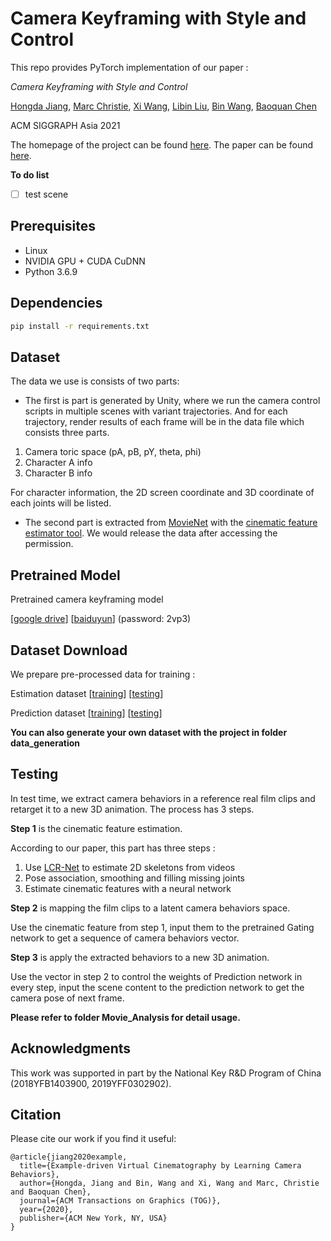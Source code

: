 # Camera Keyframing with Style and Control

This repo provides PyTorch implementation of our paper :

*Camera Keyframing with Style and Control*

[Hongda Jiang](https://jianghd1996.github.io/), [Marc Christie](http://people.irisa.fr/Marc.Christie/), [Xi Wang](https://triocrossing.github.io/), [Libin Liu](http://libliu.info/), [Bin Wang](https://sites.google.com/view/wangbin/), [Baoquan Chen](https://cfcs.pku.edu.cn/baoquan/)

ACM SIGGRAPH Asia 2021



The homepage of the project can be found [here](https://jianghd1996.github.io/publication/siga_2021/). The paper can be found [here](https://jianghd1996.github.io/publication/siga_2021/SIGA_2021.pdf).



**To do list**

- [ ] test scene



## Prerequisites

- Linux
- NVIDIA GPU + CUDA CuDNN
- Python 3.6.9



## Dependencies

```bash
pip install -r requirements.txt
```



 ## Dataset

The data we use is consists of two parts:

- The first is part is generated by Unity, where we run the camera control scripts in multiple scenes with variant trajectories. And for each trajectory, render results of each frame will be in the data file which consists three parts.

1. Camera toric space (pA, pB, pY, theta, phi)
2. Character A info
3. Character B info

For character information, the 2D screen coordinate and 3D coordinate of each joints will be listed.

- The second part is extracted from [MovieNet](http://movienet.site/) with the [cinematic feature estimator tool](https://github.com/jianghd1996/Camera-control/tree/master/SIGGRAPH_2020). We would release the data after accessing the permission.





## Pretrained Model

Pretrained camera keyframing model  

[[google drive](https://drive.google.com/file/d/1-ulS9hXV1T0FjlWZAo2uAbYe8V__Lntq/view?usp=sharing)]     [[baiduyun](https://pan.baidu.com/s/1bgyuupD0-CaeEH5AE_I6aQ)] (password: 2vp3)



## Dataset Download

We prepare pre-processed  data for training :

Estimation dataset [[training](https://drive.google.com/drive/folders/1WSKigQQkuyav_iZdl6ujenNQDqPZiNq7?usp=sharing)] [[testing](https://drive.google.com/drive/folders/1KyxQniLAyhBO1lYdv3dr8ok6OR0BdnU9?usp=sharing)]

Prediction dataset [[training](https://drive.google.com/drive/folders/1J_mHUEZxou8vymyeEIqbFQL4DWWgEq5Q?usp=sharing)] [[testing](https://drive.google.com/drive/folders/1q2A92U0OzMQkJOEZiAWMZvz7yjfWsmy4?usp=sharing)]

**You can also generate your own dataset with the project in folder data_generation**



## Testing

In test time, we extract camera behaviors in a reference real film clips and retarget it to a new 3D animation. The process has 3 steps. 



**Step 1** is the cinematic feature estimation. 

According to our paper, this part has three steps :

1. Use [LCR-Net](http://lear.inrialpes.fr/src/LCR-Net/) to estimate 2D skeletons from videos
2. Pose association, smoothing and filling missing joints
3. Estimate cinematic features with a neural network



**Step 2** is mapping the film clips to a latent camera behaviors space.

Use the cinematic feature from step 1, input them to the pretrained Gating network to get a sequence of camera behaviors vector.



**Step 3** is apply the extracted behaviors to a new 3D animation.

Use the vector in step 2 to control the weights of Prediction network in every step, input the scene content to the prediction network to get the camera pose of next frame.



**Please refer to folder Movie_Analysis for detail usage.**



## Acknowledgments


This work was supported in part by the National Key R&D Program of China (2018YFB1403900, 2019YFF0302902).



## Citation


Please cite our work if you find it useful:

```
@article{jiang2020example,
  title={Example-driven Virtual Cinematography by Learning Camera Behaviors},
  author={Hongda, Jiang and Bin, Wang and Xi, Wang and Marc, Christie and Baoquan Chen},
  journal={ACM Transactions on Graphics (TOG)},
  year={2020},
  publisher={ACM New York, NY, USA}
}
```

